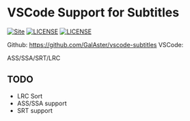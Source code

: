 VSCode Support for Subtitles
============================
[![Site](https://img.shields.io/badge/Version-v0.1.0-%23FF4D5B.svg?style=flat-square)](https://github.com/GalAster/vscode-subtitles)
[![LICENSE](https://img.shields.io/badge/license-Anti%20996-blue.svg?style=flat-square)](https://github.com/996icu/996.ICU/blob/master/LICENSE)
[![LICENSE](https://img.shields.io/badge/license-MPL%202.0-blue.svg?style=flat-square)](https://github.com/GalAster/vscode-subtitles/blob/master/License.md)

Github: https://github.com/GalAster/vscode-subtitles
VSCode: 


ASS/SSA/SRT/LRC


## TODO
- LRC Sort
- ASS/SSA support
- SRT support